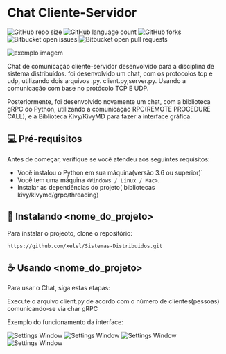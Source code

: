 # Chat Cliente-Servidor

<!---Esses são exemplos. Veja https://shields.io para outras pessoas ou para personalizar este conjunto de escudos. Você pode querer incluir dependências, status do projeto e informações de licença aqui--->

![GitHub repo size](https://img.shields.io/github/repo-size/iuricode/README-template?style=for-the-badge)
![GitHub language count](https://img.shields.io/github/languages/count/iuricode/README-template?style=for-the-badge)
![GitHub forks](https://img.shields.io/github/forks/iuricode/README-template?style=for-the-badge)
![Bitbucket open issues](https://img.shields.io/bitbucket/issues/iuricode/README-template?style=for-the-badge)
![Bitbucket open pull requests](https://img.shields.io/bitbucket/pr-raw/iuricode/README-template?style=for-the-badge)

<img src="exemplo-image.png" alt="exemplo imagem">

Chat de comunicação cliente-servidor desenvolvido para a disciplina de sistema distribuídos. foi desenvolvido um chat, com os protocolos tcp e udp, utilizando dois arquivos .py. client.py,server.py. Usando a comunicação com base no protócolo TCP E UDP.

Posteriormente, foi desenvolvido novamente um chat, com a biblioteca gRPC do Python, utilizando a comunicação RPC(REMOTE PROCEDURE CALL), e a Biblioteca Kivy/KivyMD para fazer a interface gráfica.


## 💻 Pré-requisitos

Antes de começar, verifique se você atendeu aos seguintes requisitos:
<!---Estes são apenas requisitos de exemplo. Adicionar, duplicar ou remover conforme necessário--->
* Você instalou o Python em sua máquina(versão 3.6 ou superior)`
* Você tem uma máquina `<Windows / Linux / Mac>`.
* Instalar as dependências do projeto( bibliotecas kivy/kivymd/grpc/threading) 

## 🚀 Instalando <nome_do_projeto>

Para instalar o projeoto, clone o repositório:


```
https://github.com/xelel/Sistemas-Distribuidos.git
```



## ☕ Usando <nome_do_projeto>

Para usar o Chat, siga estas etapas:

Execute o arquivo client.py de acordo com o número de clientes(pessoas) comunicando-se via char gRPC

Exemplo do funcionamento da interface:

![Settings Window](https://raw.github.com/xelel/Sistemas-Distribuidos/master/1.png)
![Settings Window](https://raw.github.com/xelel/Sistemas-Distribuidos/master/2.png)
![Settings Window](https://raw.github.com/xelel/Sistemas-Distribuidos/master/4.png)
![Settings Window](https://raw.github.com/xelel/Sistemas-Distribuidos/master/3.png)


